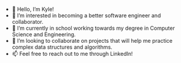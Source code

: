 - 👋 Hello, I’m Kyle!
- 👀 I’m interested in becoming a better software engineer and collaborator.
- 🌱 I’m currently in school working towards my degree in Computer Science and Engineering.
- 💞️ I’m looking to collaborate on projects that will help me practice complex data structures and algorithms. 
- 📫 Feel free to reach out to me through LinkedIn!

<!---
huxley15/huxley15 is a ✨ special ✨ repository because its `README.md` (this file) appears on your GitHub profile.
You can click the Preview link to take a look at your changes.
--->
